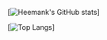 
[![Heemank's GitHub stats](https://github-readme-stats.vercel.app/api?username=heemankv)]

[![Top Langs](https://github-readme-stats.vercel.app/api/top-langs/?username=heemankv&layout=compact)]
<!--
**heemankv/heemankv** is a ✨ _special_ ✨ repository because its `README.md` (this file) appears on your GitHub profile.

Here are some ideas to get you started:

- 🔭 I’m currently working on ...
- 🌱 I’m currently learning ...
- 👯 I’m looking to collaborate on ...
- 🤔 I’m looking for help with ...
- 💬 Ask me about ...
- 📫 How to reach me: ...
- 😄 Pronouns: ...
- ⚡ Fun fact: ...
-->
